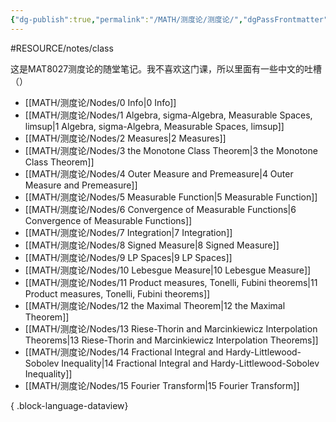 ```yaml
---
{"dg-publish":true,"permalink":"/MATH/测度论/测度论/","dgPassFrontmatter":true}
---
```


#RESOURCE/notes/class 

这是MAT8027测度论的随堂笔记。我不喜欢这门课，所以里面有一些中文的吐槽（）

- [[MATH/测度论/Nodes/0 Info\|0 Info]]
- [[MATH/测度论/Nodes/1 Algebra, sigma-Algebra, Measurable Spaces, limsup\|1 Algebra, sigma-Algebra, Measurable Spaces, limsup]]
- [[MATH/测度论/Nodes/2 Measures\|2 Measures]]
- [[MATH/测度论/Nodes/3 the Monotone Class Theorem\|3 the Monotone Class Theorem]]
- [[MATH/测度论/Nodes/4 Outer Measure and Premeasure\|4 Outer Measure and Premeasure]]
- [[MATH/测度论/Nodes/5 Measurable Function\|5 Measurable Function]]
- [[MATH/测度论/Nodes/6 Convergence of Measurable Functions\|6 Convergence of Measurable Functions]]
- [[MATH/测度论/Nodes/7 Integration\|7 Integration]]
- [[MATH/测度论/Nodes/8 Signed Measure\|8 Signed Measure]]
- [[MATH/测度论/Nodes/9 LP Spaces\|9 LP Spaces]]
- [[MATH/测度论/Nodes/10 Lebesgue Measure\|10 Lebesgue Measure]]
- [[MATH/测度论/Nodes/11 Product measures, Tonelli, Fubini theorems\|11 Product measures, Tonelli, Fubini theorems]]
- [[MATH/测度论/Nodes/12 the Maximal Theorem\|12 the Maximal Theorem]]
- [[MATH/测度论/Nodes/13 Riese-Thorin and Marcinkiewicz Interpolation Theorems\|13 Riese-Thorin and Marcinkiewicz Interpolation Theorems]]
- [[MATH/测度论/Nodes/14 Fractional Integral and Hardy-Littlewood-Sobolev Inequality\|14 Fractional Integral and Hardy-Littlewood-Sobolev Inequality]]
- [[MATH/测度论/Nodes/15 Fourier Transform\|15 Fourier Transform]]

{ .block-language-dataview}


